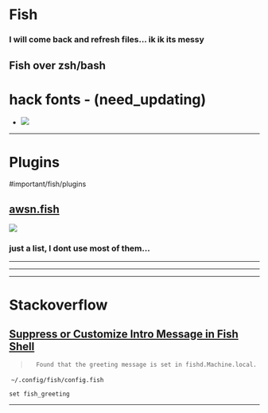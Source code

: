# Fish
### I will come back and refresh files... ik ik its messy

## Fish over zsh/bash




# hack fonts  -  (need_updating)

- ![](aharo_179.png)




---

# Plugins
#important/fish/plugins


## [awsn.fish](https://github.com/jorgebucaran/awsm.fish)
![](aharo24%202023-01-13%20at%201.41.27%20AM.png)

### just a list, I dont use most of them...




---
---
---




# Stackoverflow

## [Suppress or Customize Intro Message in Fish Shell](https://stackoverflow.com/questions/13995857/suppress-or-customize-intro-message-in-fish-shell)


>		Found that the greeting message is set in fishd.Machine.local.


 `~/.config/fish/config.fish`


``` fish
set fish_greeting
```



---














































































































